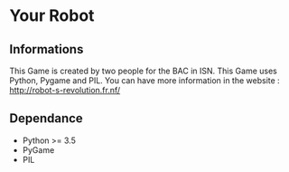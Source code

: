 # Your Robot


## Informations

This Game is created by two people for the BAC in ISN.
This Game uses Python, Pygame and PIL.
You can have more information in the website : http://robot-s-revolution.fr.nf/

## Dependance

- Python >= 3.5
- PyGame
- PIL